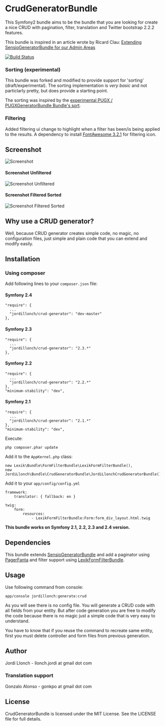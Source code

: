# CrudGeneratorBundle

This Symfony2 bundle aims to be the bundle that you are looking for create a nice CRUD with pagination, filter, translation and Twitter bootstrap 2.2.2 features.

This bundle is inspired in an article wrote by Ricard Clau: [Extending SensioGeneratorBundle for our Admin Areas](http://www.ricardclau.com/2012/03/extending-sensiogeneratorbundle-for-our-admin-areas/)

[![Build Status](https://secure.travis-ci.org/jordillonch/CrudGeneratorBundle.png?branch=master)](http://travis-ci.org/jordillonch/CrudGeneratorBundle)

### Sorting (experimental)
This bundle was forked and modified to provide support for 'sorting' (draft/experimental). The sorting implementation is *very basic* and not particlarly pretty, but does provide a starting point. 

The sorting was inspired by the [experimental PUGX / PUGXGeneratorBundle Bundle's sort](https://github.com/PUGX/PUGXGeneratorBundle).

### Filtering
Added filtering ui change to highlight when a filter has been/is being applied to the results.
A dependency to install [FontAwesome 3.2.1](http://fontawesome.io/3.2.1/) for filtering icon.

## Screenshot

![Screenshot](https://raw.github.com/jordillonch/CrudGeneratorBundle/master/screenshot.png "Screenshot")

#### Screenshot Unfiltered
![Screenshot Unfiltered](https://raw.github.com/bgdevlab/CrudGeneratorBundle/master/screenshot-unfiltered.png "Screenshot-Unfiltered")

#### Screenshot Filtered Sorted
![Screenshot Filtered Sorted](https://raw.github.com/bgdevlab/CrudGeneratorBundle/master/screenshot-sorted-filtered.png "Screenshot-Filtered-Sorted")

## Why use a CRUD generator?

Well, because CRUD generator creates simple code, no magic, no configuration files, just simple and plain code that you can extend and modify easily.


## Installation

### Using composer

Add following lines to your `composer.json` file:

#### Symfony 2.4

    "require": {
      ...
      "jordillonch/crud-generator": "dev-master"
    },

#### Symfony 2.3

    "require": {
      ...
      "jordillonch/crud-generator": "2.3.*"
    },

#### Symfony 2.2

    "require": {
      ...
      "jordillonch/crud-generator": "2.2.*"
    },
    "minimum-stability": "dev",

#### Symfony 2.1

    "require": {
      ...
      "jordillonch/crud-generator": "2.1.*"
    },
    "minimum-stability": "dev",

Execute:

    php composer.phar update

Add it to the `AppKernel.php` class:

    new Lexik\Bundle\FormFilterBundle\LexikFormFilterBundle(),
    new JordiLlonch\Bundle\CrudGeneratorBundle\JordiLlonchCrudGeneratorBundle(),

Add it to your `app/config/config.yml`

    framework:
        translator: { fallback: en }

    twig:
        form:
            resources:
                - LexikFormFilterBundle:Form:form_div_layout.html.twig

**This bundle works on Symfony 2.1, 2.2, 2.3 and 2.4 version.**


## Dependencies

This bundle extends [SensioGeneratorBundle](https://github.com/sensio/SensioGeneratorBundle) and add a paginator using [PagerFanta](https://github.com/whiteoctober/Pagerfanta/) and filter
support using [LexikFormFilterBundle](https://github.com/lexik/LexikFormFilterBundle).

## Usage

Use following command from console:

    app/console jordillonch:generate:crud

As you will see there is no config file. You will generate a CRUD code with all fields from your entity. But after code generation you
are free to modify the code because there is no magic just a simple code that is very easy to understand.

You have to know that if you reuse the command to recreate same entity, first you must delete controller and form files
from previous generation.

## Author

Jordi Llonch - llonch.jordi at gmail dot com

### Translation support

Gonzalo Alonso - gonkpo at gmail dot com

## License

CrudGeneratorBundle is licensed under the MIT License. See the LICENSE file for full details.